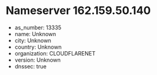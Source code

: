 # Nameserver 162.159.50.140

* as_number: 13335
* name: Unknown
* city: Unknown
* country: Unknown
* organization: CLOUDFLARENET
* version: Unknown
* dnssec: true
